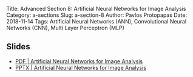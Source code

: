 Title: Advanced Section 8: Artificial Neural Networks for Image Analysis
Category: a-sections
Slug: a-section-8
Author: Pavlos Protopapas
Date: 2018-11-14
Tags: Artificial Neural Networks (ANN), Convolutional Neural Networks (CNN), Multi Layer Perceptron (MLP)


## Slides

- [PDF | Artificial Neural Networks for Image Analysis]({attach}presentation/a_section8.pdf)
- [PPTX | Artificial Neural Networks for Image Analysis]({attach}presentation/a_section8.pptx)